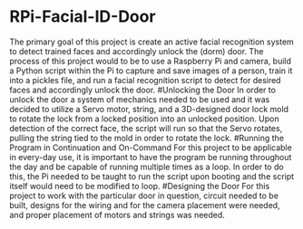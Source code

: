 # RPi-Facial-ID-Door
The primary goal of this project is create an active facial recognition system to detect trained faces and accordingly unlock the (dorm) door. The process of this project would to be to use a Raspberry Pi and camera, build a Python script within the Pi to capture and save images of a person, train it into a pickles file, and run a facial recognition script to detect for desired faces and accordingly unlock the door.
#Unlocking the Door
In order to unlock the door a system of mechanics needed to be used and it was decided to utilize a Servo motor, string, and a 3D-designed door lock mold to rotate the lock from a locked position into an unlocked position. Upon detection of the correct face, the script will run so that the Servo rotates, pulling the string tied to the mold in order to rotate the lock.
#Running the Program in Continuation and On-Command
For this project to be applicable in every-day use, it is important to have the program be running throughout the day and be capable of running multiple times as a loop. In order to do this, the Pi needed to be taught to run the script upon booting and the script itself would need to be modified to loop.
#Designing the Door
For this project to work with the particular door in question, circuit needed to be built, designs for the wiring and for the camera placement were needed, and proper placement of motors and strings was needed. 

